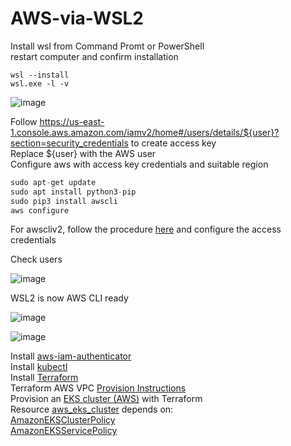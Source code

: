# AWS-via-WSL2

Install wsl from Command Promt or PowerShell <br>
restart computer and confirm installation<br>
```
wsl --install
wsl.exe -l -v
```
![image](https://github.com/qaswarh/AWS-via-WSL2/assets/47313728/7f578c50-ec27-45b0-835d-ad841110a0cf)

Follow https://us-east-1.console.aws.amazon.com/iamv2/home#/users/details/${user}?section=security_credentials to create access key<br>
Replace ${user} with the AWS user<br>
Configure aws with access key credentials and suitable region<br>
```php
sudo apt-get update
sudo apt install python3-pip
sudo pip3 install awscli
aws configure
```
For awscliv2, follow the procedure [here](https://docs.aws.amazon.com/cli/latest/userguide/getting-started-install.html) and configure the access credentials

Check users<br>

![image](https://github.com/qaswarh/AWS-via-WSL2/assets/47313728/cfe07e67-9dab-462d-b0c8-eb9988b9763c)

WSL2 is now AWS CLI ready<br>

![image](https://github.com/qaswarh/AWS-via-WSL2/assets/47313728/1e10a2f0-aeef-44a2-af1b-ea18ff7cb114)

![image](https://github.com/qaswarh/AWS-via-WSL2/assets/47313728/872ad8db-ab7a-41c1-9328-4afadd8aa488)

Install [aws-iam-authenticator](https://docs.aws.amazon.com/eks/latest/userguide/install-aws-iam-authenticator.html)<br>
Install [kubectl](https://kubernetes.io/docs/tasks/tools/install-kubectl-linux/)<br>
Install [Terraform](https://developer.hashicorp.com/terraform/downloads?ajs_aid=cf16efbb-6de3-4e7e-88b8-1b2434d684d5&product_intent=terraform)<br>
Terraform AWS VPC [Provision Instructions](https://registry.terraform.io/modules/terraform-aws-modules/vpc/aws/latest)<br>
Provision an [EKS cluster (AWS)](https://developer.hashicorp.com/terraform/tutorials/kubernetes/eks) with Terraform<br>
Resource [aws_eks_cluster](https://registry.terraform.io/providers/hashicorp/aws/latest/docs/resources/eks_cluster.html) depends on:<br>
[AmazonEKSClusterPolicy](https://docs.aws.amazon.com/aws-managed-policy/latest/reference/AmazonEKSClusterPolicy.html)<br>
[AmazonEKSServicePolicy](https://docs.aws.amazon.com/aws-managed-policy/latest/reference/AmazonEKSServicePolicy.html)<br>





